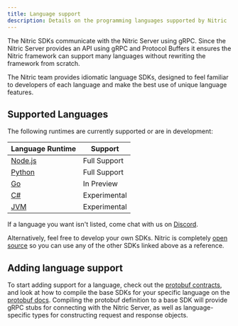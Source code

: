 ```yaml
---
title: Language support
description: Details on the programming languages supported by Nitric
---
```


The Nitric SDKs communicate with the Nitric Server using gRPC. Since the Nitric Server provides an API using gRPC and Protocol Buffers it ensures the Nitric framework can support many languages without rewriting the framework from scratch.

The Nitric team provides idiomatic language SDKs, designed to feel familiar to developers of each language and make the best use of unique language features.

## Supported Languages

The following runtimes are currently supported or are in development:

| Language Runtime                                   | Support      |
| -------------------------------------------------- | ------------ |
| [Node.js](https://github.com/nitrictech/node-sdk)  | Full Support |
| [Python](https://github.com/nitrictech/python-sdk) | Full Support |
| [Go](https://github.com/nitrictech/go-sdk)         | In Preview   |
| [C#](https://github.com/nitrictech/dotnet-sdk)     | Experimental |
| [JVM](https://github.com/nitrictech/jvm-sdk)       | Experimental |

If a language you want isn't listed, come chat with us on [Discord](https://discord.gg/Webemece5C).

Alternatively, feel free to develop your own SDKs. Nitric is completely [open source](https://github.com/nitrictech) so you can use any of the other SDKs linked above as a reference.

## Adding language support

To start adding support for a language, check out the [protobuf contracts](https://github.com/nitrictech/nitric/tree/main/contracts), and look at how to compile the base SDKs for your specific language on the [protobuf docs](https://developers.google.com/protocol-buffers). Compiling the protobuf definition to a base SDK will provide gRPC stubs for connecting with the Nitric Server, as well as language-specific types for constructing request and response objects.
